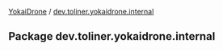 [YokaiDrone](index.md) / [dev.toliner.yokaidrone.internal](./dev.toliner.yokaidrone.internal.md)

## Package dev.toliner.yokaidrone.internal

